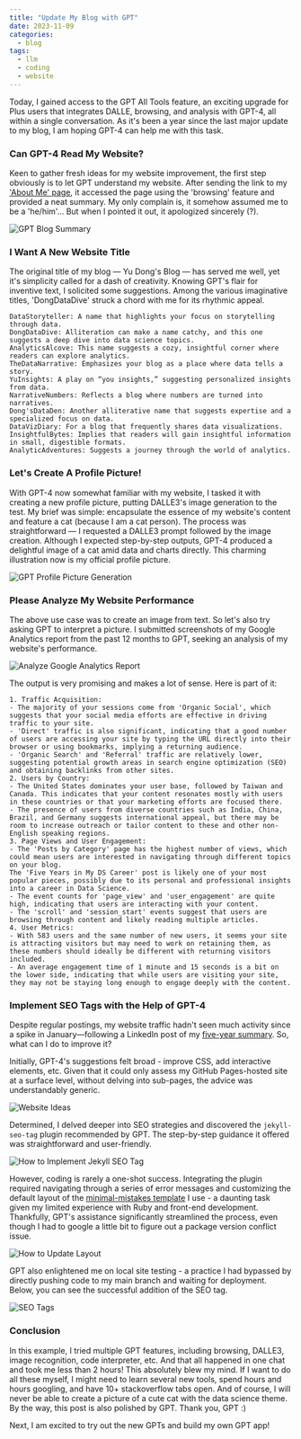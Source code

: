 ```yaml
---
title: "Update My Blog with GPT"
date: 2023-11-09
categories:
  - blog
tags:
  - llm
  - coding
  - website
---
```


Today, I gained access to the GPT All Tools feature, an exciting upgrade for Plus users that integrates DALLE, browsing, and analysis with GPT-4, all within a single conversation. As it's been a year since the last major update to my blog, I am hoping GPT-4 can help me with this task.  

### Can GPT-4 Read My Website?

Keen to gather fresh ideas for my website improvement, the first step obviously is to let GPT understand my website. After sending the link to my ['About Me' page](https://yudong-94.github.io/personal-website/about/), it accessed the page using the 'browsing' feature and provided a neat summary. My only complain is, it somehow assumed me to be a 'he/him'... But when I pointed it out, it apologized sincerely (?).  

<img src="https://yudong-94.github.io/personal-website/assets/images/gpt-screenshots/blog-summary.png" alt="GPT Blog Summary">

### I Want A New Website Title

The original title of my blog — Yu Dong's Blog — has served me well, yet it's simplicity called for a dash of creativity. Knowing GPT's flair for inventive text, I solicited some suggestions. Among the various imaginative titles, 'DongDataDive' struck a chord with me for its rhythmic appeal.  

```
DataStoryteller: A name that highlights your focus on storytelling through data.
DongDataDive: Alliteration can make a name catchy, and this one suggests a deep dive into data science topics.
AnalyticsAlcove: This name suggests a cozy, insightful corner where readers can explore analytics.
TheDataNarrative: Emphasizes your blog as a place where data tells a story.
YuInsights: A play on “you insights,” suggesting personalized insights from data.
NarrativeNumbers: Reflects a blog where numbers are turned into narratives.
Dong'sDataDen: Another alliterative name that suggests expertise and a specialized focus on data.
DataVizDiary: For a blog that frequently shares data visualizations.
InsightfulBytes: Implies that readers will gain insightful information in small, digestible formats.
AnalyticAdventures: Suggests a journey through the world of analytics.
```


### Let's Create A Profile Picture!

With GPT-4 now somewhat familiar with my website, I tasked it with creating a new profile picture, putting DALLE3's image generation to the test. My brief was simple: encapsulate the essence of my website's content and feature a cat (because I am a cat person). The process was straightforward — I requested a DALLE3 prompt followed by the image creation. Although I expected step-by-step outputs, GPT-4 produced a delightful image of a cat amid data and charts directly. This charming illustration now is my official profile picture.  

<img src="https://yudong-94.github.io/personal-website/assets/images/gpt-screenshots/profile-image-generation.png" alt="GPT Profile Picture Generation">

### Please Analyze My Website Performance

The above use case was to create an image from text. So let's also try asking GPT to interpret a picture. I submitted screenshots of my Google Analytics report from the past 12 months to GPT, seeking an analysis of my website's performance.  

<img src="https://yudong-94.github.io/personal-website/assets/images/gpt-screenshots/google-analytics-question.png" alt="Analyze Google Analytics Report">

The output is very promising and makes a lot of sense. Here is part of it:  
```
1. Traffic Acquisition:
- The majority of your sessions come from 'Organic Social', which suggests that your social media efforts are effective in driving traffic to your site.
- 'Direct' traffic is also significant, indicating that a good number of users are accessing your site by typing the URL directly into their browser or using bookmarks, implying a returning audience.
- 'Organic Search' and 'Referral' traffic are relatively lower, suggesting potential growth areas in search engine optimization (SEO) and obtaining backlinks from other sites.
2. Users by Country:
- The United States dominates your user base, followed by Taiwan and Canada. This indicates that your content resonates mostly with users in these countries or that your marketing efforts are focused there.
- The presence of users from diverse countries such as India, China, Brazil, and Germany suggests international appeal, but there may be room to increase outreach or tailor content to these and other non-English speaking regions.
3. Page Views and User Engagement:
- The 'Posts by Category' page has the highest number of views, which could mean users are interested in navigating through different topics on your blog.
The 'Five Years in My DS Career' post is likely one of your most popular pieces, possibly due to its personal and professional insights into a career in Data Science.
- The event counts for 'page_view' and 'user_engagement' are quite high, indicating that users are interacting with your content.
- The 'scroll' and 'session_start' events suggest that users are browsing through content and likely reading multiple articles.
4. User Metrics:
- With 583 users and the same number of new users, it seems your site is attracting visitors but may need to work on retaining them, as these numbers should ideally be different with returning visitors included.
- An average engagement time of 1 minute and 15 seconds is a bit on the lower side, indicating that while users are visiting your site, they may not be staying long enough to engage deeply with the content.
```

### Implement SEO Tags with the Help of GPT-4

Despite regular postings, my website traffic hadn't seen much activity since a spike in January—following a LinkedIn post of my [five-year summary](https://yudong-94.github.io/personal-website/blog/FiveYearsInMyCareer/). So, what can I do to improve it?

Initially, GPT-4's suggestions felt broad - improve CSS, add interactive elements, etc. Given that it could only assess my GitHub Pages-hosted site at a surface level, without delving into sub-pages, the advice was understandably generic.

<img src="https://yudong-94.github.io/personal-website/assets/images/gpt-screenshots/website-ideas.jpg" alt="Website Ideas">

Determined, I delved deeper into SEO strategies and discovered the `jekyll-seo-tag` plugin recommended by GPT. The step-by-step guidance it offered was straightforward and user-friendly.

<img src="https://yudong-94.github.io/personal-website/assets/images/gpt-screenshots/gpt-jekyll-seo-tag.jpg" alt="How to Implement Jekyll SEO Tag">

However, coding is rarely a one-shot success. Integrating the plugin required navigating through a series of error messages and customizing the default layout of the [minimal-mistakes template](https://github.com/mmistakes/minimal-mistakes) I use - a daunting task given my limited experience with Ruby and front-end development. Thankfully, GPT's assistance significantly streamlined the process, even though I had to google a little bit to figure out a package version conflict issue.  

<img src="https://yudong-94.github.io/personal-website/assets/images/gpt-screenshots/gpt-layout-update.jpg" alt="How to Update Layout">

GPT also enlightened me on local site testing - a practice I had bypassed by directly pushing code to my main branch and waiting for deployment. Below, you can see the successful addition of the SEO tag.  

<img src="https://yudong-94.github.io/personal-website/assets/images/gpt-screenshots/seo-tags.png" alt="SEO Tags">

### Conclusion  

In this example, I tried multiple GPT features, including browsing, DALLE3, image recognition, code interpreter, etc. And that all happened in one chat and took me less than 2 hours! This absolutely blew my mind. If I want to do all these myself, I might need to learn several new tools, spend hours and hours googling, and have 10+ stackoverflow tabs open. And of course, I will never be able to create a picture of a cute cat with the data science theme. By the way, this post is also polished by GPT. Thank you, GPT :)

Next, I am excited to try out the new GPTs and build my own GPT app!  
